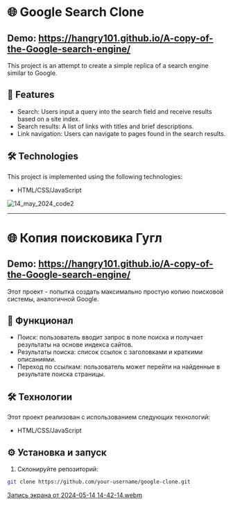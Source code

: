 # 🌐 Google Search Clone

## Demo: https://hangry101.github.io/A-copy-of-the-Google-search-engine/


This project is an attempt to create a simple replica of a search engine similar to Google.

## 🚀 Features

- Search: Users input a query into the search field and receive results based on a site index.
- Search results: A list of links with titles and brief descriptions.
- Link navigation: Users can navigate to pages found in the search results.

## 🛠 Technologies

This project is implemented using the following technologies:

- HTML/CSS/JavaScript

![14_may_2024_code2](https://github.com/HAngry101/A-copy-of-the-Google-search-engine/assets/168013853/cdb7f4c8-3fbf-4b15-b0c0-967fca74c97e)


----



# 🌐 Копия поисковика Гугл

## Demo: https://hangry101.github.io/A-copy-of-the-Google-search-engine/


Этот проект - попытка создать максимально простую копию поисковой системы, аналогичной Google.


## 🚀 Функционал

- Поиск: пользователь вводит запрос в поле поиска и получает результаты на основе индекса сайтов.
- Результаты поиска: список ссылок с заголовками и краткими описаниями.
- Переход по ссылкам: пользователь может перейти на найденные в результате поиска страницы.

## 🛠 Технологии

Этот проект реализован с использованием следующих технологий:

- HTML/CSS/JavaScript 

## ⚙️ Установка и запуск

1. Склонируйте репозиторий:

```bash
git clone https://github.com/your-username/google-clone.git
```
[Запись экрана от 2024-05-14 14-42-14.webm](https://github.com/HAngry101/A-copy-of-the-Google-search-engine/assets/168013853/8a0e7a02-3103-4eed-b54b-789098d1caa4)

